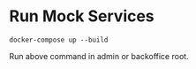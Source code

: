 # Run Mock Services

```docker-compose up --build```

Run above command in admin or backoffice root.
